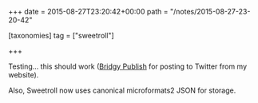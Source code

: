 +++
date = 2015-08-27T23:20:42+00:00
path = "/notes/2015-08-27-23-20-42"

[taxonomies]
tag = ["sweetroll"]

+++

<p>Testing… this should work (<a href="https://www.brid.gy/about#publishing">Bridgy Publish</a> for posting to Twitter from my website).</p>
<p>Also, Sweetroll now uses canonical microformats2 JSON for storage.</p>